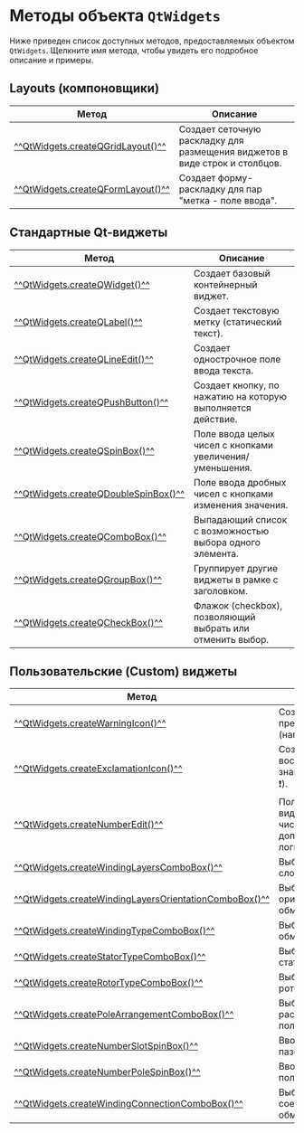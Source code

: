 # Методы объекта `QtWidgets`
Ниже приведен список доступных методов, предоставляемых объектом `QtWidgets`. Щелкните имя метода, чтобы увидеть его подробное описание и примеры.

## Layouts (компоновщики)

| Метод | Описание |
|-------|----------|
| <span style="white-space: nowrap">[^^QtWidgets.createQGridLayout()^^]()</span> | Создает сеточную раскладку для размещения виджетов в виде строк и столбцов. |
| <span style="white-space: nowrap">[^^QtWidgets.createQFormLayout()^^]()</span> | Создает форму-раскладку для пар "метка - поле ввода". |

## Стандартные Qt-виджеты

| Метод | Описание |
|-------|----------|
| <span style="white-space: nowrap">[^^QtWidgets.createQWidget()^^]()</span> | Создает базовый контейнерный виджет. |
| <span style="white-space: nowrap">[^^QtWidgets.createQLabel()^^]()</span> | Создает текстовую метку (статический текст). |
| <span style="white-space: nowrap">[^^QtWidgets.createQLineEdit()^^]()</span> | Создает однострочное поле ввода текста. |
| <span style="white-space: nowrap">[^^QtWidgets.createQPushButton()^^]()</span> | Создает кнопку, по нажатию на которую выполняется действие. |
| <span style="white-space: nowrap">[^^QtWidgets.createQSpinBox()^^]()</span> | Поле ввода целых чисел с кнопками увеличения/уменьшения. |
| <span style="white-space: nowrap">[^^QtWidgets.createQDoubleSpinBox()^^]()</span> | Поле ввода дробных чисел с кнопками изменения значения. |
| <span style="white-space: nowrap">[^^QtWidgets.createQComboBox()^^]()</span> | Выпадающий список с возможностью выбора одного элемента. |
| <span style="white-space: nowrap">[^^QtWidgets.createQGroupBox()^^]()</span> | Группирует другие виджеты в рамке с заголовком. |
| <span style="white-space: nowrap">[^^QtWidgets.createQCheckBox()^^]()</span> | Флажок (checkbox), позволяющий выбрать или отменить выбор. |

## Пользовательские (Custom) виджеты

| Метод | Описание |
|-------|----------|
| <span style="white-space: nowrap">[^^QtWidgets.createWarningIcon()^^]()</span> | Создает иконку предупреждения (например, ⚠️). |
| <span style="white-space: nowrap">[^^QtWidgets.createExclamationIcon()^^]()</span> | Создает иконку восклицательного знака (например, ❗). |
| <span style="white-space: nowrap">[^^QtWidgets.createNumberEdit()^^]()</span> | Пользовательский виджет для ввода числа с дополнительной логикой. |
| <span style="white-space: nowrap">[^^QtWidgets.createWindingLayersComboBox()^^]()</span> | Выбор количества слоёв обмотки. |
| <span style="white-space: nowrap">[^^QtWidgets.createWindingLayersOrientationComboBox()^^]()</span> | Выбор ориентации слоёв обмотки. |
| <span style="white-space: nowrap">[^^QtWidgets.createWindingTypeComboBox()^^]()</span> | Выбор типа обмотки. |
| <span style="white-space: nowrap">[^^QtWidgets.createStatorTypeComboBox()^^]()</span> | Выбор типа статора. |
| <span style="white-space: nowrap">[^^QtWidgets.createRotorTypeComboBox()^^]()</span> | Выбор типа ротора. |
| <span style="white-space: nowrap">[^^QtWidgets.createPoleArrangementComboBox()^^]()</span> | Выбор способа расположения полюсов. |
| <span style="white-space: nowrap">[^^QtWidgets.createNumberSlotSpinBox()^^]()</span> | Ввод количества пазов. |
| <span style="white-space: nowrap">[^^QtWidgets.createNumberPoleSpinBox()^^]()</span> | Ввод количества полюсов. |
| <span style="white-space: nowrap">[^^QtWidgets.createWindingConnectionComboBox()^^]()</span> | Выбор схемы соединения обмоток. |